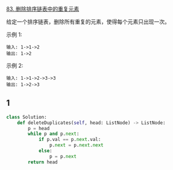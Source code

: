 [83. 删除排序链表中的重复元素](https://leetcode-cn.com/problems/remove-duplicates-from-sorted-list/)

给定一个排序链表，删除所有重复的元素，使得每个元素只出现一次。

示例 1:

```
输入: 1->1->2
输出: 1->2
```

示例 2:

```
输入: 1->1->2->3->3
输出: 1->2->3
```

## 1

```py
class Solution:
    def deleteDuplicates(self, head: ListNode) -> ListNode:
        p = head
        while p and p.next:
            if p.val == p.next.val:
                p.next = p.next.next
            else:
                p = p.next
        return head
```
